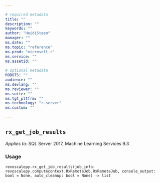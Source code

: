 ```yaml
--- 
 
# required metadata 
title: "" 
description: "" 
keywords: "" 
author: "HeidiSteen" 
manager: "" 
ms.date: "" 
ms.topic: "reference" 
ms.prod: "microsoft-r" 
ms.service: "" 
ms.assetid: "" 
 
# optional metadata 
ROBOTS: "" 
audience: "" 
ms.devlang: "" 
ms.reviewer: "" 
ms.suite: "" 
ms.tgt_pltfrm: "" 
ms.technology: "r-server" 
ms.custom: "" 
 
---
```


## ``rx_get_job_results``


*Applies to:* SQL Server 2017, Machine Learning Services 9.3


### Usage



```
revoscalepy.rx_get_job_results(job_info: revoscalepy.computecontext.RxRemoteJob.RxRemoteJob, console_output: bool = None, auto_cleanup: bool = None) -> list
```


